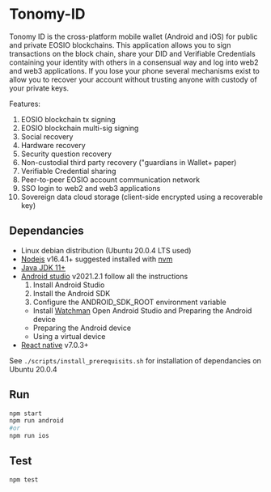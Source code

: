 # Tonomy-ID

Tonomy ID is the cross-platform mobile wallet (Android and iOS) for public and private EOSIO blockchains. This application allows you to sign transactions on the block chain, share your DID and Verifiable Credentials containing your identity with others in a consensual way and log into web2 and web3 applications. If you lose your phone several mechanisms exist to allow you to recover your account without trusting anyone with custody of your private keys.

Features:
1. EOSIO blockchain tx signing
2. EOSIO blockchain multi-sig signing
3. Social recovery
4. Hardware recovery
5. Security question recovery
6. Non-custodial third party recovery ("guardians in Wallet+ paper)
7. Verifiable Credential sharing
8. Peer-to-peer EOSIO account communication network
9. SSO login to web2 and web3 applications
10. Sovereign data cloud storage (client-side encrypted using a recoverable key)

## Dependancies

- Linux debian distribution (Ubuntu 20.0.4 LTS used)
- [Nodejs](https://nodejs.org) v16.4.1+ suggested installed with [nvm](https://github.com/nvm-sh/nvm)
- [Java JDK 11+](http://openjdk.java.net/)
- [Android studio](https://reactnative.dev/docs/environment-setup) v2021.2.1 follow all the instructions
  1. Install Android Studio
  2. Install the Android SDK
  3. Configure the ANDROID_SDK_ROOT environment variable
  - Install [Watchman](https://facebook.github.io/watchman/docs/install.html)
  Open Android Studio and Preparing the Android device
  - Preparing the Android device
  - Using a virtual device
- [React native](https://reactnative.dev) v7.0.3+

See `./scripts/install_prerequisits.sh` for installation of dependancies on Ubuntu 20.0.4

## Run

```bash
npm start
npm run android
#or
npm run ios
```

## Test

```bash
npm test
```
